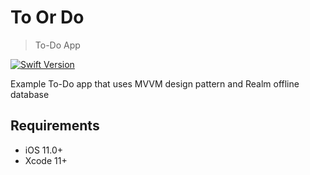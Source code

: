 # To Or Do
> To-Do App

[![Swift Version][swift-image]][swift-url]

Example To-Do app that uses MVVM design pattern and Realm offline database

## Requirements

- iOS 11.0+
- Xcode 11+

[swift-image]:https://img.shields.io/badge/swift-5.0-orange.svg
[swift-url]: https://swift.org/
